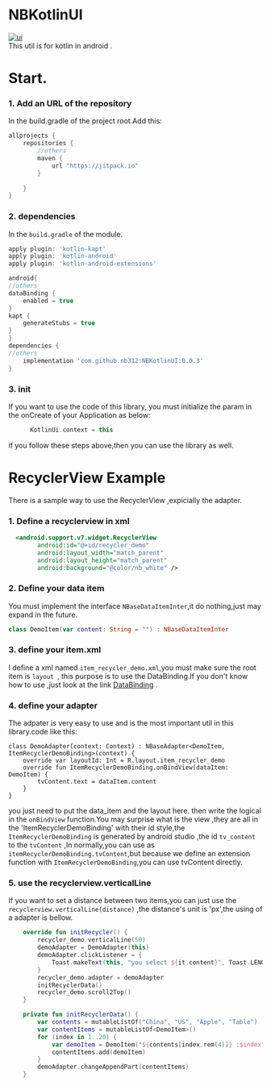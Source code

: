 # NBKotlinUI
[![ui][uisvg]][ui]  
This util is for kotlin in android .
# Start. 
### 1. Add an URL of the repository 
In the build.gradle of the project root.Add this:
```gradle
allprojects {
    repositories {
        //others 
        maven {
            url "https://jitpack.io"
        }
       
    }
}
```
### 2. dependencies
In the `build.gradle` of the module.

```gradle
apply plugin: 'kotlin-kapt'
apply plugin: 'kotlin-android'
apply plugin: 'kotlin-android-extensions'

android{
//others 
dataBinding {
    enabled = true
}
kapt {
    generateStubs = true
}
}
dependencies {
//others
    implementation 'com.github.nb312:NBKotlinUI:0.0.3'
}
```
### 3. init 
If you want to use the code of this library, you must initialize the param in the onCreate of your Application  as below:
```kotlin
      KotlinUi.context = this
```
if you follow these steps above,then you can use the library as well.

# RecyclerView Example
There is a sample way to use the RecyclerView ,expicially the adapter.
### 1. Define a recyclerview in xml
```xml
  <android.support.v7.widget.RecyclerView
        android:id="@+id/recycler_demo"
        android:layout_width="match_parent"
        android:layout_height="match_parent"
        android:background="@color/nb_white" />
```
### 2. Define your data item 
You must implement the interface `NBaseDataItemInter`,it do nothing,just may expand in the future.
```kotlin
class DemoItem(var content: String = "") : NBaseDataItemInter
```
### 3. define your item.xml
I define a xml named `item_recycler_demo.xml`,you must make sure the root item is `layout `, this purpose is to use the DataBinding.If you don't know how to use ,just look at the link [DataBinding](https://developer.android.com/topic/libraries/data-binding/expressions) .
### 4. define your adapter
The adpater is very easy to use and is the most important util in this library.code like this: 
```
class DemoAdapter(context: Context) : NBaseAdapter<DemoItem, ItemRecyclerDemoBinding>(context) {
    override var layoutId: Int = R.layout.item_recycler_demo
    override fun ItemRecyclerDemoBinding.onBindView(dataItem: DemoItem) {
        tvContent.text = dataItem.content
    }
}
```
you just need to put the data_item and the layout here. then write the logical in the `onBindView` function.You may surprise what is the view ,they are all in the 'ItemRecyclerDemoBinding' with their id style,the `ItemRecyclerDemoBinding` is generated by android studio ,the id `tv_content`  to the `tvContent` ,In normally,you can use as `itemRecyclerDemoBinding.tvContent`,but because we define an extension function with `ItemRecyclerDemoBinding`,you can use tvContent directly. 

### 5. use the recyclerview.verticalLine 
If you want to set a distance between two items,you can just use the `recyclerview.verticalLine(distance)` ,the distance's unit is 'px',the using of a adapter is bellow.
```kotlin
    override fun initRecycler() {
        recycler_demo.verticalLine(50)
        demoAdapter = DemoAdapter(this)
        demoAdapter.clickListener = {
            Toast.makeText(this, "you select ${it.content}", Toast.LENGTH_SHORT).show()
        }
        recycler_demo.adapter = demoAdapter
        initRecyclerData()
        recycler_demo.scroll2Top()
    }

    private fun initRecyclerData() {
        var contents = mutableListOf("China", "US", "Apple", "Table")
        var contentItems = mutableListOf<DemoItem>()
        for (index in 1..20) {
            var demoItem = DemoItem("${contents[index.rem(4)]} :$index")
            contentItems.add(demoItem)
        }
        demoAdapter.changeAppendPart(contentItems)
    }
```



[uisvg]:https://img.shields.io/badge/NBKotlinUI-v0.0.3-green.svg
[ui]:https://github.com/nb312/NBKotlinUI
